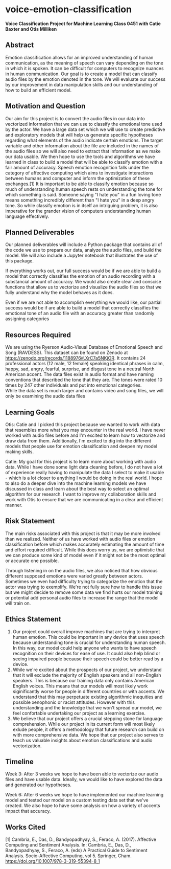 # voice-emotion-classification
**Voice Classification Project for Machine Learning Class 0451 with Catie Baxter and Otis Milliken**

## Abstract
Emotion classification allows for an improved understanding of human communication, as the meaning of speech can vary depending on the tone in which it is spoken. It can be difficult for computers to recognize nuances in human communication. Our goal is to create a model that can classify audio files by the emotion denoted in the tone. We will evaluate our success by our improvement in data manipulation skills and our understanding of how to build an efficient model.

## Motivation and Question
Our aim for this project is to convert the audio files in our data into vectorized information that we can use to classify the emotional tone used by the actor. We have a large data set which we will use to create predictive and exploratory models that will help us generate specific hypotheses regarding what elements of the audio indicate certain emotions. The target variable and other information about the file are included in the names of the audio files so we will also need to extract that information as we make our data usable. We then hope to use the tools and algorithms we have learned in class to build a model that will be able to classify emotion with a fair amount of accuracy. Speech emotion recognition falls under the category of affective computing which aims to investigate interactions between humans and computer and inform the optimization of these exchanges.[1] It is important to be able to classify emotion because so much of understanding human speech rests on understanding the tone for which something is said. Someone saying "I hate you" in a fun loving tone means something incredibly different than "I hate you" in a deep angry tone. So while classify emotion is in itself an intriguing problem, it is also imperative for the grander vision of computers understanding human language effectively.

## Planned Deliverables
Our planned deliverables will include a Python package that contains all of the code we use to prepare our data, analyze the audio files, and build the model. We will also include a Jupyter notebook that illustrates the use of this package.

If everything works out, our full success would be if we are able to build a model that correctly classifies the emotion of an audio recording with a substancial amount of accuracy. We would also create clear and conscise functions that allow us to vectorize and visualize the audio files so that we fully understand why the model behaves as it does. 

Even if we are not able to accomplish everything we would like, our partial success would be if are able to build a model that correctly classifies the emotional tone of an audio file with an accuracy greater than randomly assigning categories

## Resources Required
We are using the Ryerson Audio-Visual Database of Emotional Speech and Song (RAVDESS). This dataset can be found on Zenodo at https://zenodo.org/records/1188976#.XrC7a5NKjOR. It contains 24 professional actors (12 male, 12 female) speaking identical phrases in calm, happy, sad, angry, fearful, surprise, and disgust tone in a neutral North American accent. The data files exist in audio format and have naming conventions that described the tone that they are. The tones were rated 10 times by 247 other individuals and put into emotional categories.  
While the data set is much larger and contains video and song files, we will only be examining the audio data files 

## Learning Goals
Otis: Catie and I picked this project because we wanted to work with data that resembles more what you may encounter in the real world. I have never worked with audio files before and I'm excited to learn how to vectorize and draw data from them. Additionally, I'm excited to dig into the different models that people use for emotion classification and deepen my model making skills.

Catie: My goal for this project is to learn more about working with audio data. While I have done some light data cleaning before, I do not have a lot of experience really having to manipulate the data I select to make it usable - which is a lot closer to anything I would be doing in the real world. I hope to also do a deeper dive into the machine learning models we have discussed in class and learn about the best way to select an optimal algorithm for our research. I want to improve my collaboration skills and work with Otis to ensure that we are communicating in a clear and efficient manner. 

## Risk Statement
The main risks associated with this project is that it may be more involved than we realized. Neither of us have worked with audio files or emotion classification before which makes accurately estimating the amount of time and effort required difficult. While this does worry us, we are optimistic that we can produce some kind of model even if it might not be the most optimal or accurate one possible.

Through listening in on the audio files, we also noticed that how obvious different supposed emotions were varied greatly between actors. Sometimes we even had difficulty trying to categorize the emotion that the actor was trying to exemplify. We're not fully sure how to handle this issue but we might decide to remove some data we find hurts our model training or potential add personal audio files to increase the range that the model will train on.

## Ethics Statement
1. Our project could overall improve machines that are trying to interpret human emotion. This could be important in any device that uses speech because understanding tone is crucial for understanding human speech. In this way, our model could help anyone who wants to have speech recognition on their devices for ease of use. It could also help blind or seeing impaired people because their speech could be better read by a device.
2. While we're excited about the prospects of our project, we understand that it will exclude the majority of English speakers and all non-English speakers. This is because our training data only contains American English voices. This means that our models will most likely work siginificantly worse for people in different countries or with accents. We understand that this may perpetuate existing algorithmic inequities and possible xenophonic or racist attitudes. However with this understanding and the knowledge that we won't spread our model, we feel confortable undertaking our project as a learning exercise. 
3. We believe that our project offers a crucial stepping stone for language comprehension. While our project in its current form will most likely exlude people, it offers a methodology that future research can build on with more comprehensive data. We hope that our project also serves to teach us valuable insights about emotion classifications and audio vectorization.

## Timeline
Week 3: After 3 weeks we hope to have been able to vectorize our audio files and have usable data. Ideally, we would like to have explored the data and generated our hypotheses. 

Week 6: After 6 weeks we hope to have implemented our machine learning model and tested our model on a custom testing data set that we've created. We also hope to have some analysis on how a variety of accents impact that accuracy. 

## Works Cited
[1] Cambria, E., Das, D., Bandyopadhyay, S., Feraco, A. (2017). Affective Computing and Sentiment Analysis. In: Cambria, E., Das, D., Bandyopadhyay, S., Feraco, A. (eds) A Practical Guide to Sentiment Analysis. Socio-Affective Computing, vol 5. Springer, Cham. https://doi.org/10.1007/978-3-319-55394-8_1
